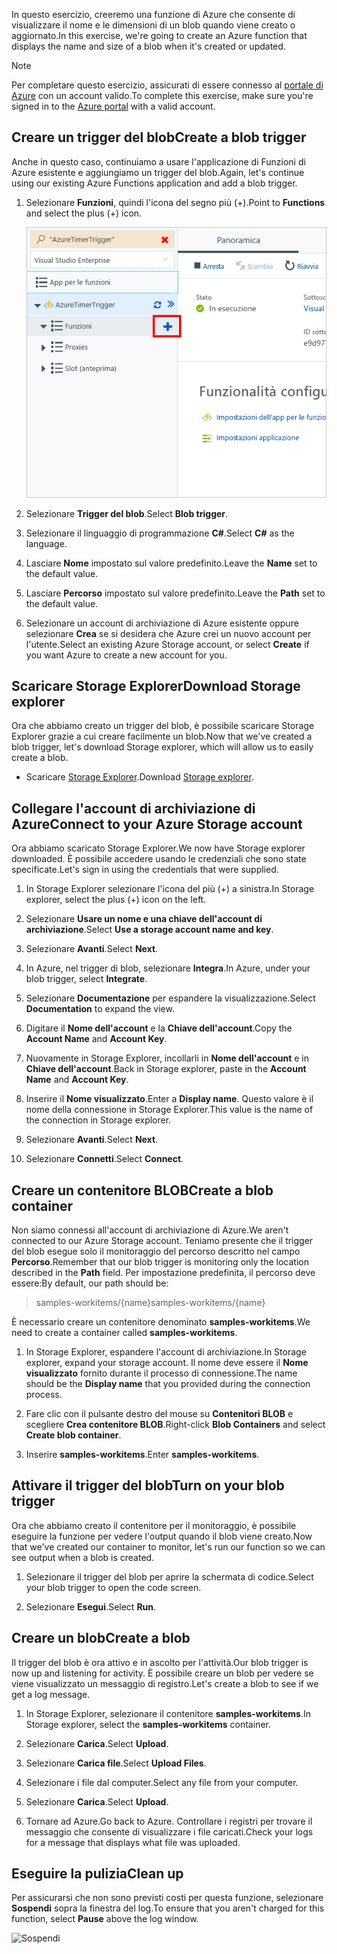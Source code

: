 <span data-ttu-id="f169d-101">In questo esercizio, creeremo una funzione di Azure che consente di visualizzare il nome e le dimensioni di un blob quando viene creato o aggiornato.</span><span class="sxs-lookup"><span data-stu-id="f169d-101">In this exercise, we're going to create an Azure function that displays the name and size of a blob when it's created or updated.</span></span> 

> [!NOTE]
> <span data-ttu-id="f169d-102">Per completare questo esercizio, assicurati di essere connesso al [portale di Azure](https://portal.azure.com/) con un account valido.</span><span class="sxs-lookup"><span data-stu-id="f169d-102">To complete this exercise, make sure you're signed in to the [Azure portal](https://portal.azure.com/) with a valid account.</span></span>

## <a name="create-a-blob-trigger"></a><span data-ttu-id="f169d-103">Creare un trigger del blob</span><span class="sxs-lookup"><span data-stu-id="f169d-103">Create a blob trigger</span></span>

<span data-ttu-id="f169d-104">Anche in questo caso, continuiamo a usare l'applicazione di Funzioni di Azure esistente e aggiungiamo un trigger del blob.</span><span class="sxs-lookup"><span data-stu-id="f169d-104">Again, let's continue using our existing Azure Functions application and add a blob trigger.</span></span>

1. <span data-ttu-id="f169d-105">Selezionare **Funzioni**, quindi l'icona del segno più (+).</span><span class="sxs-lookup"><span data-stu-id="f169d-105">Point to **Functions** and select the plus (+) icon.</span></span>

    ![Selezionare Funzioni, quindi il segno più (+)](../media/4-hover-function.png)

1. <span data-ttu-id="f169d-107">Selezionare **Trigger del blob**.</span><span class="sxs-lookup"><span data-stu-id="f169d-107">Select **Blob trigger**.</span></span>

1. <span data-ttu-id="f169d-108">Selezionare il linguaggio di programmazione **C#**.</span><span class="sxs-lookup"><span data-stu-id="f169d-108">Select **C#** as the language.</span></span> 

1. <span data-ttu-id="f169d-109">Lasciare **Nome** impostato sul valore predefinito.</span><span class="sxs-lookup"><span data-stu-id="f169d-109">Leave the **Name** set to the default value.</span></span>

1. <span data-ttu-id="f169d-110">Lasciare **Percorso** impostato sul valore predefinito.</span><span class="sxs-lookup"><span data-stu-id="f169d-110">Leave the **Path** set to the default value.</span></span>

1. <span data-ttu-id="f169d-111">Selezionare un account di archiviazione di Azure esistente oppure selezionare **Crea** se si desidera che Azure crei un nuovo account per l'utente.</span><span class="sxs-lookup"><span data-stu-id="f169d-111">Select an existing Azure Storage account, or select **Create** if you want Azure to create a new account for you.</span></span>

## <a name="download-storage-explorer"></a><span data-ttu-id="f169d-112">Scaricare Storage Explorer</span><span class="sxs-lookup"><span data-stu-id="f169d-112">Download Storage explorer</span></span>

<span data-ttu-id="f169d-113">Ora che abbiamo creato un trigger del blob, è possibile scaricare Storage Explorer grazie a cui creare facilmente un blob.</span><span class="sxs-lookup"><span data-stu-id="f169d-113">Now that we've created a blob trigger, let's download Storage explorer, which will allow us to easily create a blob.</span></span>

- <span data-ttu-id="f169d-114">Scaricare [Storage Explorer](http://storageexplorer.com).</span><span class="sxs-lookup"><span data-stu-id="f169d-114">Download [Storage explorer](http://storageexplorer.com).</span></span>

## <a name="connect-to-your-azure-storage-account"></a><span data-ttu-id="f169d-115">Collegare l'account di archiviazione di Azure</span><span class="sxs-lookup"><span data-stu-id="f169d-115">Connect to your Azure Storage account</span></span>

<span data-ttu-id="f169d-116">Ora abbiamo scaricato Storage Explorer.</span><span class="sxs-lookup"><span data-stu-id="f169d-116">We now have Storage explorer downloaded.</span></span> <span data-ttu-id="f169d-117">È possibile accedere usando le credenziali che sono state specificate.</span><span class="sxs-lookup"><span data-stu-id="f169d-117">Let's sign in using the credentials that were supplied.</span></span>

1. <span data-ttu-id="f169d-118">In Storage Explorer selezionare l'icona del più (+) a sinistra.</span><span class="sxs-lookup"><span data-stu-id="f169d-118">In Storage explorer, select the plus (+) icon on the left.</span></span>

1. <span data-ttu-id="f169d-119">Selezionare **Usare un nome e una chiave dell'account di archiviazione**.</span><span class="sxs-lookup"><span data-stu-id="f169d-119">Select **Use a storage account name and key**.</span></span>

1. <span data-ttu-id="f169d-120">Selezionare **Avanti**.</span><span class="sxs-lookup"><span data-stu-id="f169d-120">Select **Next**.</span></span>

1. <span data-ttu-id="f169d-121">In Azure, nel trigger di blob, selezionare **Integra**.</span><span class="sxs-lookup"><span data-stu-id="f169d-121">In Azure, under your blob trigger, select **Integrate**.</span></span>

1. <span data-ttu-id="f169d-122">Selezionare **Documentazione** per espandere la visualizzazione.</span><span class="sxs-lookup"><span data-stu-id="f169d-122">Select **Documentation** to expand the view.</span></span>

1. <span data-ttu-id="f169d-123">Digitare il **Nome dell'account** e la **Chiave dell'account**.</span><span class="sxs-lookup"><span data-stu-id="f169d-123">Copy the **Account Name** and **Account Key**.</span></span>

1. <span data-ttu-id="f169d-124">Nuovamente in Storage Explorer, incollarli in **Nome dell'account** e in **Chiave dell'account**.</span><span class="sxs-lookup"><span data-stu-id="f169d-124">Back in Storage explorer, paste in the **Account Name** and **Account Key**.</span></span>

1. <span data-ttu-id="f169d-125">Inserire il **Nome visualizzato**.</span><span class="sxs-lookup"><span data-stu-id="f169d-125">Enter a **Display name**.</span></span> <span data-ttu-id="f169d-126">Questo valore è il nome della connessione in Storage Explorer.</span><span class="sxs-lookup"><span data-stu-id="f169d-126">This value is the name of the connection in Storage explorer.</span></span>

1. <span data-ttu-id="f169d-127">Selezionare **Avanti**.</span><span class="sxs-lookup"><span data-stu-id="f169d-127">Select **Next**.</span></span>

1. <span data-ttu-id="f169d-128">Selezionare **Connetti**.</span><span class="sxs-lookup"><span data-stu-id="f169d-128">Select **Connect**.</span></span> 

## <a name="create-a-blob-container"></a><span data-ttu-id="f169d-129">Creare un contenitore BLOB</span><span class="sxs-lookup"><span data-stu-id="f169d-129">Create a blob container</span></span>

<span data-ttu-id="f169d-130">Non siamo connessi all'account di archiviazione di Azure.</span><span class="sxs-lookup"><span data-stu-id="f169d-130">We aren't connected to our Azure Storage account.</span></span> <span data-ttu-id="f169d-131">Teniamo presente che il trigger del blob esegue solo il monitoraggio del percorso descritto nel campo **Percorso**.</span><span class="sxs-lookup"><span data-stu-id="f169d-131">Remember that our blob trigger is monitoring only the location described in the **Path** field.</span></span> <span data-ttu-id="f169d-132">Per impostazione predefinita, il percorso deve essere:</span><span class="sxs-lookup"><span data-stu-id="f169d-132">By default, our path should be:</span></span>

> <span data-ttu-id="f169d-133">samples-workitems/{name}</span><span class="sxs-lookup"><span data-stu-id="f169d-133">samples-workitems/{name}</span></span>

<span data-ttu-id="f169d-134">È necessario creare un contenitore denominato **samples-workitems**.</span><span class="sxs-lookup"><span data-stu-id="f169d-134">We need to create a container called **samples-workitems**.</span></span>

1. <span data-ttu-id="f169d-135">In Storage Explorer, espandere l'account di archiviazione.</span><span class="sxs-lookup"><span data-stu-id="f169d-135">In Storage explorer, expand your storage account.</span></span> <span data-ttu-id="f169d-136">Il nome deve essere il **Nome visualizzato** fornito durante il processo di connessione.</span><span class="sxs-lookup"><span data-stu-id="f169d-136">The name should be the **Display name** that you provided during the connection process.</span></span>

1. <span data-ttu-id="f169d-137">Fare clic con il pulsante destro del mouse su **Contenitori BLOB** e scegliere **Crea contenitore BLOB**.</span><span class="sxs-lookup"><span data-stu-id="f169d-137">Right-click **Blob Containers** and select **Create blob container**.</span></span>

1. <span data-ttu-id="f169d-138">Inserire **samples-workitems**.</span><span class="sxs-lookup"><span data-stu-id="f169d-138">Enter **samples-workitems**.</span></span>

## <a name="turn-on-your-blob-trigger"></a><span data-ttu-id="f169d-139">Attivare il trigger del blob</span><span class="sxs-lookup"><span data-stu-id="f169d-139">Turn on your blob trigger</span></span>

<span data-ttu-id="f169d-140">Ora che abbiamo creato il contenitore per il monitoraggio, è possibile eseguire la funzione per vedere l'output quando il blob viene creato.</span><span class="sxs-lookup"><span data-stu-id="f169d-140">Now that we've created our container to monitor, let's run our function so we can see output when a blob is created.</span></span>

1. <span data-ttu-id="f169d-141">Selezionare il trigger del blob per aprire la schermata di codice.</span><span class="sxs-lookup"><span data-stu-id="f169d-141">Select your blob trigger to open the code screen.</span></span>

1. <span data-ttu-id="f169d-142">Selezionare **Esegui**.</span><span class="sxs-lookup"><span data-stu-id="f169d-142">Select **Run**.</span></span>

## <a name="create-a-blob"></a><span data-ttu-id="f169d-143">Creare un blob</span><span class="sxs-lookup"><span data-stu-id="f169d-143">Create a blob</span></span>

<span data-ttu-id="f169d-144">Il trigger del blob è ora attivo e in ascolto per l'attività.</span><span class="sxs-lookup"><span data-stu-id="f169d-144">Our blob trigger is now up and listening for activity.</span></span> <span data-ttu-id="f169d-145">È possibile creare un blob per vedere se viene visualizzato un messaggio di registro.</span><span class="sxs-lookup"><span data-stu-id="f169d-145">Let's create a blob to see if we get a log message.</span></span>

1. <span data-ttu-id="f169d-146">In Storage Explorer, selezionare il contenitore **samples-workitems**.</span><span class="sxs-lookup"><span data-stu-id="f169d-146">In Storage explorer, select the **samples-workitems** container.</span></span>

1. <span data-ttu-id="f169d-147">Selezionare **Carica**.</span><span class="sxs-lookup"><span data-stu-id="f169d-147">Select **Upload**.</span></span> 

1. <span data-ttu-id="f169d-148">Selezionare **Carica file**.</span><span class="sxs-lookup"><span data-stu-id="f169d-148">Select **Upload Files**.</span></span>

1. <span data-ttu-id="f169d-149">Selezionare i file dal computer.</span><span class="sxs-lookup"><span data-stu-id="f169d-149">Select any file from your computer.</span></span>

1. <span data-ttu-id="f169d-150">Selezionare **Carica**.</span><span class="sxs-lookup"><span data-stu-id="f169d-150">Select **Upload**.</span></span>

1. <span data-ttu-id="f169d-151">Tornare ad Azure.</span><span class="sxs-lookup"><span data-stu-id="f169d-151">Go back to Azure.</span></span> <span data-ttu-id="f169d-152">Controllare i registri per trovare il messaggio che consente di visualizzare i file caricati.</span><span class="sxs-lookup"><span data-stu-id="f169d-152">Check your logs for a message that displays what file was uploaded.</span></span>

## <a name="clean-up"></a><span data-ttu-id="f169d-153">Eseguire la pulizia</span><span class="sxs-lookup"><span data-stu-id="f169d-153">Clean up</span></span>

<span data-ttu-id="f169d-154">Per assicurarsi che non sono previsti costi per questa funzione, selezionare **Sospendi** sopra la finestra del log.</span><span class="sxs-lookup"><span data-stu-id="f169d-154">To ensure that you aren't charged for this function, select **Pause** above the log window.</span></span>

![Sospendi](../media/4-pause-timer.png)


